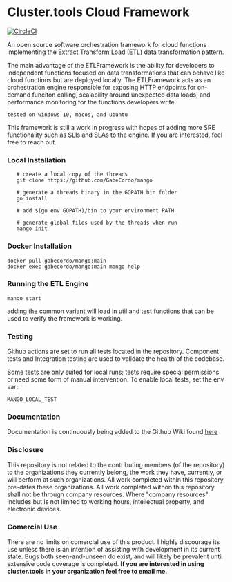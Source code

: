 # Cluster.tools Cloud Framework

[![CircleCI](https://dl.circleci.com/status-badge/img/circleci/QC84aUAiJyQjmR73kpY2Vo/Vnh9fUxspVZXcLZeW3SfSR/tree/main.svg?style=svg&circle-token=6bc46c7e268594646b3f38a6519d2209b7399ae2)](https://dl.circleci.com/status-badge/redirect/circleci/QC84aUAiJyQjmR73kpY2Vo/Vnh9fUxspVZXcLZeW3SfSR/tree/main)

An open source software orchestration framework for cloud functions implementing
the Extract Transform Load (ETL) data transformation pattern. 

The main advantage of the ETLFramework is the ability for developers to independent functions focused on
data transformations that can behave like cloud functions but are deployed locally. The ETLFramework acts as
an orchestration engine responsible for exposing HTTP endpoints for on-demand funciton calling, scalability
around unexpected data loads, and performance monitoring for the functions developers write.


```tested on windows 10, macos, and ubuntu```

This framework is still a work in progress with hopes of adding more SRE functionality such as SLIs and SLAs
to the engine. If you are interested, feel free to reach out.

### Local Installation

```shell
   # create a local copy of the threads
   git clone https://github.com/GabeCordo/mango
   
   # generate a threads binary in the GOPATH bin folder
   go install
   
   # add $(go env GOPATH)/bin to your environment PATH
   
   # generate global files used by the threads when run
   mango init
```

### Docker Installation

```shell
docker pull gabecordo/mango:main
docker exec gabecordo/mango:main mango help
```

### Running the ETL Engine

```shell
mango start
```
adding the common variant will load in util and test functions that can be used to verify the framework is working.

### Testing
Github actions are set to run all tests located in the repository. Component tests and Integration testing are used to
validate the health of the codebase.

Some tests are only suited for local runs; tests require special permissions or need some
form of manual intervention. To enable local tests, set the env var:

    MANGO_LOCAL_TEST

### Documentation

Documentation is continuously being added to the Github Wiki found [here](https://github.com/GabeCordo/mangoose-core/wiki)

### Disclosure

This repository is not related to the contributing members (of the repository) to the organizations they currently belong, the work they have, currently, or will perform at such organizations. All work completed within this repository pre-dates these organizations. All work completed withon this repository shall not be through company resources. Where "company resources" includes but is not limited to working hours, intellectual property, and electronic devices.

### Comercial Use

There are no limits on comercial use of this product. I highly discourage its use unless there is an intention of assisting with development in its current state. Bugs both seen-and-unseen do exist, and will likely be prevalent until extensive code coverage is completed. **If you are interested in using cluster.tools in your organization feel free to email me.**
